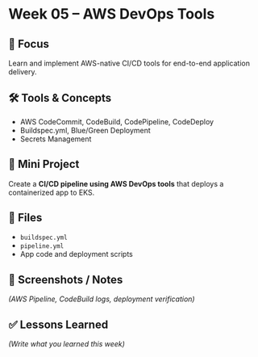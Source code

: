 # Week 05 – AWS DevOps Tools

## 🎯 Focus
Learn and implement AWS-native CI/CD tools for end-to-end application delivery.

## 🛠 Tools & Concepts
- AWS CodeCommit, CodeBuild, CodePipeline, CodeDeploy
- Buildspec.yml, Blue/Green Deployment
- Secrets Management

## 📌 Mini Project
Create a **CI/CD pipeline using AWS DevOps tools** that deploys a containerized app to EKS.

## 📂 Files
- `buildspec.yml`
- `pipeline.yml`
- App code and deployment scripts

## 📸 Screenshots / Notes
*(AWS Pipeline, CodeBuild logs, deployment verification)*

## ✅ Lessons Learned
*(Write what you learned this week)*

